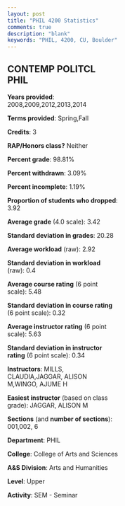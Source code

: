 ```yaml
---
layout: post
title: "PHIL 4200 Statistics"
comments: true
description: "blank"
keywords: "PHIL, 4200, CU, Boulder"
--- 
```

<head>
<script src="https://ajax.googleapis.com/ajax/libs/jquery/2.1.3/jquery.min.js"></script>
<script src="https://dl.dropboxusercontent.com/s/pc42nxpaw1ea4o9/highcharts.js?dl=0"></script>
<!-- <script src="../assets/js/highcharts.js"></script> -->
<style type="text/css">@font-face {
	font-family: "Bebas Neue";
	src: url(https://www.filehosting.org/file/details/544349/BebasNeue%20Regular.otf) format("opentype");
	}
	h1.Bebas { 
		font-family: "Bebas Neue", Verdana, Tahoma;
	}
</style>
</head>
<body>
	<div id="container" style="float: right; width: 45%; height: 88%; margin-left: 2.5%; margin-right: 2.5%;"></div>
	<script language="JavaScript">
		$(document).ready(function() {
		var chart = {type: 'column'};
		var title = {text: 'Grade Distribution'};
		var xAxis = {categories: ['A','B','C','D','F'],crosshair: true};
		var yAxis = {min: 0,title: {text: 'Percentage'}};
		var tooltip = {headerFormat: '<center><b><span style="font-size:20px">{point.key}</span></b></center>',
		               pointFormat: '<td style="padding:0"><b>{point.y:.1f}%</b></td>',
		               footerFormat: '</table>',shared: true,useHTML: true};
		var plotOptions = {column: {pointPadding: 0.0,borderWidth: 0}};  
		var credits = {enabled: false};var series= [{name: 'Percent',data: [64.95,20.62,9.28,1.03,4.12,]}];
		var json = {};
		json.chart = chart;
		json.title = title;
		json.tooltip = tooltip;
		json.xAxis = xAxis;
		json.yAxis = yAxis;  
		json.series = series;
		json.plotOptions = plotOptions;  
		json.credits = credits;
		$('#container').highcharts(json);
	});
	</script>
</body>
			   
## CONTEMP POLITCL PHIL

**Years provided**: 2008,2009,2012,2013,2014

**Terms provided**: Spring,Fall

**Credits**: 3

**RAP/Honors class?** Neither

**Percent grade**: 98.81%

**Percent withdrawn**: 3.09%

**Percent incomplete**: 1.19%

**Proportion of students who dropped**: 3.92

**Average grade** (4.0 scale): 3.42

**Standard deviation in grades**: 20.28

**Average workload** (raw): 2.92

**Standard deviation in workload** (raw): 0.4

**Average course rating** (6 point scale): 5.48

**Standard deviation in course rating** (6 point scale): 0.32

**Average instructor rating** (6 point scale): 5.63

**Standard deviation in instructor rating** (6 point scale): 0.34

**Instructors**: MILLS, CLAUDIA,JAGGAR, ALISON M,WINGO, AJUME H

**Easiest instructor** (based on class grade): JAGGAR, ALISON M

**Sections** (and **number of sections**): 001,002, 6

**Department**: PHIL

**College**: College of Arts and Sciences

**A&S Division**: Arts and Humanities

**Level**: Upper

**Activity**: SEM - Seminar